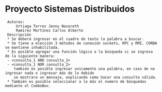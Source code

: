 # Proyecto Sistemas Distribuidos      
     Autores:                                                             
         Urtiaga Torres Jenny Nazareth                                       
         Ramírez Martínez Carlos Alberto                                     
     Descripción                                                           
     * Se deberá ingresar en el cuadro de texto la palabra a buscar.      
     * Se tiene a elección 3 métodos de conexión sockets, RPC y RMI, CORBA se mantiene inhabilitada.
     * Es posible agregar una función lógica a la búsqueda si se ingresa de la siguiente manera:
     - <consulta_1 AND consulta_2>
     - <consulta_1 NOR consulta_2>                                   
        también es posible ingresar unicamente una palabra, en caso de no ingresar nada o ingresar más de lo debido
        se mostrara un mensaje, explicando como hacer una consulta válida.                    
     * También es posible seleccionar a lo más el numero de búsquedas mediante el ComboBox.  

